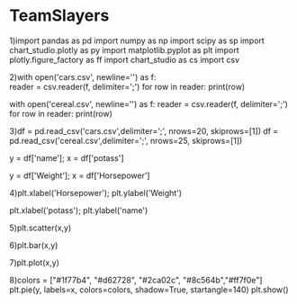 # TeamSlayers

1)import pandas as pd
import numpy as np
import scipy as sp
import chart_studio.plotly as py
import matplotlib.pyplot as plt
import plotly.figure_factory as ff
import chart_studio as cs
import csv

2)with open('cars.csv', newline='') as f:                        
    reader = csv.reader(f, delimiter=';')
    for row in reader:
        print(row)

  with open('cereal.csv', newline='') as f:
    reader = csv.reader(f, delimiter=';')
    for row in reader:
        print(row)




3)df = pd.read_csv('cars.csv',delimiter=';', nrows=20, skiprows=[1])
df = pd.read_csv('cereal.csv',delimiter=';', nrows=25, skiprows=[1])


y = df['name'];
x = df['potass']

y = df['Weight'];
x = df['Horsepower']



4)plt.xlabel('Horsepower'); plt.ylabel('Weight')

plt.xlabel('potass'); plt.ylabel('name')

5)plt.scatter(x,y)

6)plt.bar(x,y)

7)plt.plot(x,y)



8)colors = ["#1f77b4", "#d62728", "#2ca02c", "#8c564b","#ff7f0e"]
plt.pie(y, labels=x, colors=colors, shadow=True, startangle=140)
plt.show()
